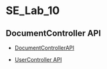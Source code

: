 # SE_Lab_10

## DocumentController API
 - [DocumentControllerAPI](https://app.swaggerhub.com/apis/KSNAVODAYAN2005/DocumentConroller/1.0.0)

 - [UserController API](https://app.swaggerhub.com/apis/KSNAVODAYAN2005/User-Controller/1.0.0)
